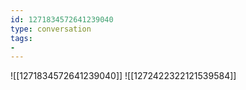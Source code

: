 ```yaml
---
id: 1271834572641239040
type: conversation
tags:
- 
---
```

![[1271834572641239040]]
![[1272422322121539584]]

